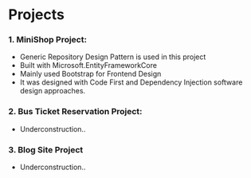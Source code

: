 # Projects
### 1. MiniShop Project:
- Generic Repository Design Pattern is used in this project
- Built with Microsoft.EntityFrameworkCore
- Mainly used Bootstrap for Frontend Design
- It was designed with Code First and Dependency Injection software design approaches.

### 2. Bus Ticket Reservation Project:
- Underconstruction..

### 3. Blog Site Project
- Underconstruction..


